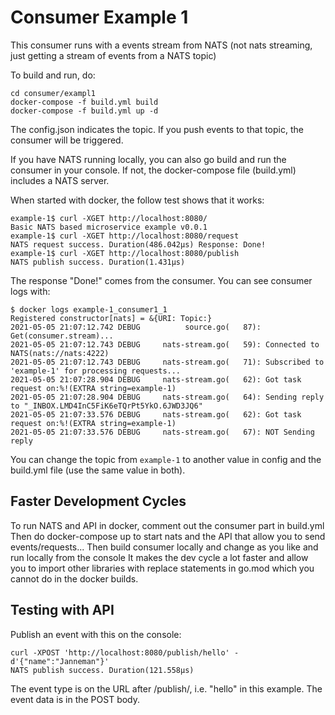 # Consumer Example 1

This consumer runs with a events stream from NATS
(not nats streaming, just getting a stream of events from a NATS topic)

To build and run, do:
```
cd consumer/exampl1
docker-compose -f build.yml build
docker-compose -f build.yml up -d
```
The config.json indicates the topic. If you push events to that topic, the consumer will be triggered.

If you have NATS running locally, you can also go build and run the consumer in your console.
If not, the docker-compose file (build.yml) includes a NATS server.

When started with docker, the follow test shows that it works:
```
example-1$ curl -XGET http://localhost:8080/
Basic NATS based microservice example v0.0.1
example-1$ curl -XGET http://localhost:8080/request
NATS request success. Duration(486.042µs) Response: Done!
example-1$ curl -XGET http://localhost:8080/publish
NATS publish success. Duration(1.431µs)
```
The response "Done!" comes from the consumer.
You can see consumer logs with:
```
$ docker logs example-1_consumer1_1
Registered constructor[nats] = &{URI: Topic:}
2021-05-05 21:07:12.742 DEBUG          source.go(   87): Get(consumer.stream)...
2021-05-05 21:07:12.743 DEBUG     nats-stream.go(   59): Connected to NATS(nats://nats:4222)
2021-05-05 21:07:12.743 DEBUG     nats-stream.go(   71): Subscribed to 'example-1' for processing requests...
2021-05-05 21:07:28.904 DEBUG     nats-stream.go(   62): Got task request on:%!(EXTRA string=example-1)
2021-05-05 21:07:28.904 DEBUG     nats-stream.go(   64): Sending reply to "_INBOX.LMD4InC5FiK6eTQrPt5YkO.6JWD3JQ6"
2021-05-05 21:07:33.576 DEBUG     nats-stream.go(   62): Got task request on:%!(EXTRA string=example-1)
2021-05-05 21:07:33.576 DEBUG     nats-stream.go(   67): NOT Sending reply
```

You can change the topic from `example-1` to another value in config and the build.yml file (use the same value in both).


## Faster Development Cycles
To run NATS and API in docker, comment out the consumer part in build.yml
Then do docker-compose up to start nats and the API that allow you to send events/requests...
Then build consumer locally and change as you like and run locally from the console
It makes the dev cycle a lot faster and allow you to import other libraries with replace statements in go.mod
which you cannot do in the docker builds.


## Testing with API
Publish an event with this on the console:
```
curl -XPOST 'http://localhost:8080/publish/hello' -d'{"name":"Janneman"}'
NATS publish success. Duration(121.558µs)
```
The event type is on the URL after /publish/, i.e. "hello" in this example.
The event data is in the POST body.

